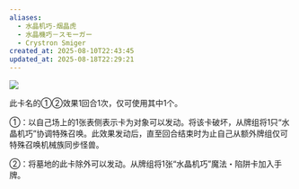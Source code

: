 ```yaml
---
aliases:
  - 水晶机巧-烟晶虎
  - 水晶機巧－スモーガー
  - Crystron Smiger
created_at: 2025-08-10T22:43:45
updated_at: 2025-08-18T22:29:21
---
```

![](https://cdn.233.momobako.com/ygopro/pics/83443619.jpg!half)

此卡名的①②效果1回合1次，仅可使用其中1个。

①：以自己场上的1张表侧表示卡为对象可以发动。将该卡破坏，从牌组将1只“水晶机巧”协调特殊召唤。此效果发动后，直至回合结束时为止自己从额外牌组仅可特殊召唤机械族同步怪兽。

②：将墓地的此卡除外可以发动。从牌组将1张“水晶机巧”魔法・陷阱卡加入手牌。

